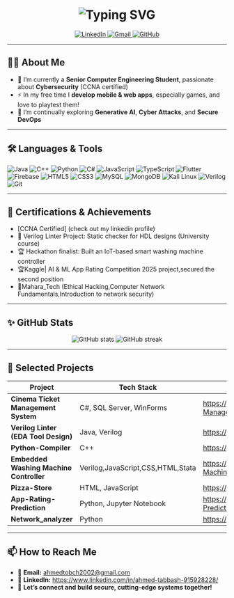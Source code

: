 <div align="center">
  <!-- Animated    “Hi, I’m Ahmed Tabbash” typing effect -->
  <h1>
<img src="https://readme-typing-svg.herokuapp.com?font=Fira+Code&size=30&duration=3000&pause=500&color=0077B5&width=600&lines=Hi+%F0%9F%91%8B+I%27m+Ahmed+Tabbash;Senior+ComputerEngineering+Student" alt="Typing SVG"/>
  </h1>

  <!-- Social badges -->
  <a href="https://www.linkedin.com/in/ahmed-tabbash-915928228/" target="_blank">
    <img src="https://img.shields.io/badge/LinkedIn-%230077B5.svg?&style=for-the-badge&logo=linkedin&logoColor=white" alt="LinkedIn"/>
  </a>
  <a href="mailto:ahmedtobch2002@gmail.com" target="_blank">
    <img src="https://img.shields.io/badge/Gmail-D14836.svg?&style=for-the-badge&logo=gmail&logoColor=white" alt="Gmail"/>
  </a>
  <a href="https://github.com/Tobch" target="_blank">
  <img 
    src="https://img.shields.io/badge/GitHub-181717.svg?style=for-the-badge&logo=github&logoColor=white" 
    alt="GitHub"/>
</a>
</div>

---

## 👨‍💻 About Me

- 🔭 I’m currently a **Senior Computer Engineering Student**, passionate about **Cybersecurity** (CCNA certified)  
- ⚡ In my free time I **develop mobile & web apps**, especially games, and love to playtest them!  
- 🌱 I’m continually exploring **Generative AI**, **Cyber Attacks**, and **Secure DevOps**  

---

## 🛠 Languages & Tools

<p align="left">
  <img src="https://img.shields.io/badge/Java-ED8B00.svg?style=for-the-badge&logo=java&logoColor=white" alt="Java"/>
  <img src="https://img.shields.io/badge/C%2B%2B-00599C.svg?style=for-the-badge&logo=c%2B%2B&logoColor=white" alt="C++"/>
  <img src="https://img.shields.io/badge/Python-3776AB.svg?style=for-the-badge&logo=python&logoColor=white" alt="Python"/>
  <img src="https://img.shields.io/badge/C%23-239120.svg?style=for-the-badge&logo=c-sharp&logoColor=white" alt="C#"/>
  <img src="https://img.shields.io/badge/JavaScript-F7DF1E.svg?style=for-the-badge&logo=javascript&logoColor=black" alt="JavaScript"/>
  <img src="https://img.shields.io/badge/TypeScript-3178C6.svg?style=for-the-badge&logo=typescript&logoColor=white" alt="TypeScript"/>
  <img src="https://img.shields.io/badge/Flutter-02569B.svg?style=for-the-badge&logo=flutter&logoColor=white" alt="Flutter"/>
  <img src="https://img.shields.io/badge/Firebase-FFCA28.svg?style=for-the-badge&logo=firebase&logoColor=black" alt="Firebase"/>
  <img src="https://img.shields.io/badge/HTML5-E34F26.svg?style=for-the-badge&logo=html5&logoColor=white" alt="HTML5"/>
  <img src="https://img.shields.io/badge/CSS3-1572B6.svg?style=for-the-badge&logo=css3&logoColor=white" alt="CSS3"/>
  <img src="https://img.shields.io/badge/SQL-4479A1.svg?style=for-the-badge&logo=mysql&logoColor=white" alt="MySQL"/>
  <img src="https://img.shields.io/badge/MongoDB-47A248.svg?style=for-the-badge&logo=mongodb&logoColor=white" alt="MongoDB"/>
  <img src="https://img.shields.io/badge/Kali%20Linux-557C94.svg?style=for-the-badge&logo=kali-linux&logoColor=white" alt="Kali Linux"/>
  <img src="https://img.shields.io/badge/Verilog-FF2F92.svg?style=for-the-badge&logo=verilog&logoColor=white" alt="Verilog"/>
  <img src="https://img.shields.io/badge/Git-F05032.svg?style=for-the-badge&logo=git&logoColor=white" alt="Git"/>
</p>

---

## 🚀 Certifications & Achievements

- [CCNA Certified] (check out my linkedin profile)
- 🏅 Verilog Linter Project: Static checker for HDL designs (University course)  
- 🏆 Hackathon finalist: Built an IoT-based smart washing machine controller
- 🏆Kaggle| AI & ML App Rating Competition 2025 project,secured the second position
- 🏅Mahara_Tech (Ethical Hacking,Computer Network Fundamentals,Introduction to network security)


---

## ✨ GitHub Stats

<div align="center">
  <img 
    src="https://github-readme-stats.vercel.app/api?username=Tobch&show_icons=true&theme=radical" 
    alt="GitHub stats" />
  <img 
    src="https://github-readme-streak-stats.herokuapp.com/?user=Tobch&theme=radical" 
    alt="GitHub streak" />
</div>


---

## 📂 Selected Projects

| Project                                    | Tech Stack                          | Demo / Repo                                                                 |
| ------------------------------------------ | ----------------------------------- | ---------------------------------------------------------------------------- |
| **Cinema Ticket Management System**        | C#, SQL Server, WinForms            | https://github.com/Tobch/Cinema-Ticket-Management-System                     |
| **Verilog Linter (EDA Tool Design)**       | Java, Verilog                       | https://github.com/Tobch/Verilog-Linter                                      |
| **Python-Compiler**                        | C++                                 | https://github.com/Tobch/Python-Compiler                                     |
| **Embedded Washing Machine Controller**    | Verilog,JavaScript,CSS,HTML,Stata   | https://github.com/Tobch/Washing-Machine-Controller                          |
| **Pizza-Store**                            | HTML, JavaScript                    |https://github.com/Tobch/Pizza-Store                                          |
| **App-Rating-Prediction**                  | Python, Jupyter Notebook            |https://github.com/Tobch/App-Rating-Prediction                                |
| **Network_analyzer**                       | Python                              |https://github.com/Tobch/Network_analyzer                                     |



---

## 📫 How to Reach Me

- 📩 **Email:** ahmedtobch2002@gmail.com  
- 🔗 **LinkedIn:** https://www.linkedin.com/in/ahmed-tabbash-915928228/  
- 🤝 **Let’s connect and build secure, cutting-edge systems together!**
